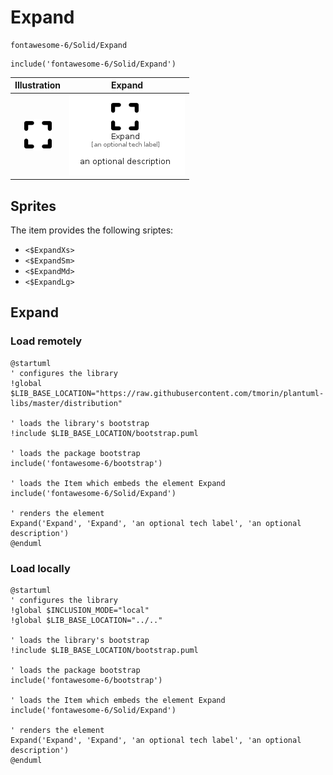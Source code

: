 # Expand


```text
fontawesome-6/Solid/Expand
```

```text
include('fontawesome-6/Solid/Expand')
```



| Illustration | Expand |
| :---: | :---: |
| ![illustration for Illustration](../../fontawesome-6/Solid/Expand.png) | ![illustration for Expand](../../fontawesome-6/Solid/Expand.Local.png) |



## Sprites
The item provides the following sriptes:

- `<$ExpandXs>`
- `<$ExpandSm>`
- `<$ExpandMd>`
- `<$ExpandLg>`





## Expand

### Load remotely
```plantuml
@startuml
' configures the library
!global $LIB_BASE_LOCATION="https://raw.githubusercontent.com/tmorin/plantuml-libs/master/distribution"

' loads the library's bootstrap
!include $LIB_BASE_LOCATION/bootstrap.puml

' loads the package bootstrap
include('fontawesome-6/bootstrap')

' loads the Item which embeds the element Expand
include('fontawesome-6/Solid/Expand')

' renders the element
Expand('Expand', 'Expand', 'an optional tech label', 'an optional description')
@enduml
```

### Load locally
```plantuml
@startuml
' configures the library
!global $INCLUSION_MODE="local"
!global $LIB_BASE_LOCATION="../.."

' loads the library's bootstrap
!include $LIB_BASE_LOCATION/bootstrap.puml

' loads the package bootstrap
include('fontawesome-6/bootstrap')

' loads the Item which embeds the element Expand
include('fontawesome-6/Solid/Expand')

' renders the element
Expand('Expand', 'Expand', 'an optional tech label', 'an optional description')
@enduml
```

